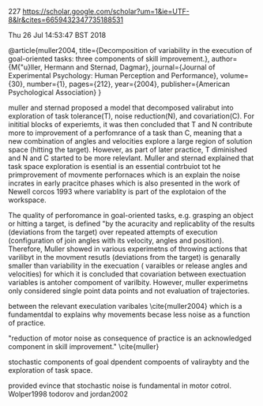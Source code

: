 227
https://scholar.google.com/scholar?um=1&ie=UTF-8&lr&cites=6659432347735188531

Thu 26 Jul 14:53:47 BST 2018



@article{muller2004,
  title={Decomposition of variability in the execution of goal-oriented tasks: three components of skill improvement.},
  author={M{\"u}ller, Hermann and Sternad, Dagmar},
  journal={Journal of Experimental Psychology: Human Perception and Performance},
  volume={30},
  number={1},
  pages={212},
  year={2004},
  publisher={American Psychological Association}
}


muller and sternad proposed a model that decomposed valirabut into
exploration of task tolerance(T), noise reduction(N), and covariation(C).
For inititial blocks of experiemts, it was then concluded that T and N 
contribute more to improvement  of a perfomrance of a task than C, 
meaning that a new combination of angles and velocities explore a 
large region of solution space (hitting the target).
However, as part of later practice, T diminished  and N and C started to 
be more relevlant.
Muller and sternad explained that task space exploration is esential
is an essential contrbuiot tot he primprovement of movmente perfornaces
which is an explain the noise incrates in early pracitce phases
which is also presented in the  work of Newell corcos 1993
where variablity is part of the explotaion of the workspace.



The quality of perforomance in goal-oriented tasks, e.g. grasping an object or 
hitting a target, is defined "by the acuracity and replicablity of the 
results (deviations from the target) over repeated attempts of execution (configuration of join
angles with its velocity, angles and position). 
Therefore, Muller showed in various experimetns of throwing actions
that varilibyt in the movment resutls (deviations from the target) 
is genarally smaller  than variability in the execuation
( varaibles or release angles and velocities) for which 
it is concluded that covariation between exectuation variables
is antoher compoment of varilbity.
However, muller experimetns only considered single point data points
and not evaluation of trajectories.



between the relevant execulation varibales \cite{muller2004}
which is a fundamentdal to explains why movements becase less noise 
as a function of practice.


"reduction of motor noise as consequence of practice is an
acknowledged component in skill improvement." \cite{muller}


stochastic components of goal dpendent compoents of valiraybty 
and the exploration of task space.

provided evince that stochastic noise is fundamental in motor cotrol.
Wolper1998
todorov and jordan2002





